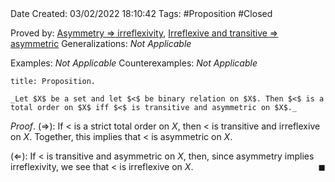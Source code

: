 <br />
<br />

Date Created: 03/02/2022 18:10:42
Tags: #Proposition #Closed 

Proved by: [Asymmetry $\Rightarrow$ irreflexivity](Asymmetry%20implies%20irreflexivity.md), [Irreflexive and transitive $\Rightarrow$ asymmetric](Irreflexive%20and%20transitive%20implies%20asymmetric.md)
Generalizations: _Not Applicable_

Examples: _Not Applicable_
Counterexamples: _Not Applicable_

``` ad-Proposition
title: Proposition.

_Let $X$ be a set and let $<$ be binary relation on $X$. Then $<$ is a total order on $X$ iff $<$ is transitive and asymmetric on $X$._

```

_Proof_. ($\Rightarrow$): If $<$ is a strict total order on $X$, then $<$ is transitive and irreflexive on $X$. Together, this implies that $<$ is asymmetric on $X$.

($\Leftarrow$): If $<$ is transitive and asymmetric on $X$, then, since asymmetry implies irreflexivity, we see that $<$ is irreflexive on $X$.<span style="float:right;">$\blacksquare$</span>
